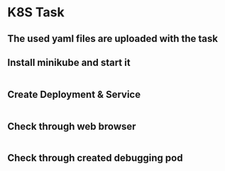 # **K8S Task**

## **The used yaml files are uploaded with the task**


## **Install minikube and start it**
![]()

## **Create Deployment & Service**
![]()


## **Check through web browser**
![]()


## **Check through created debugging pod**
![]()